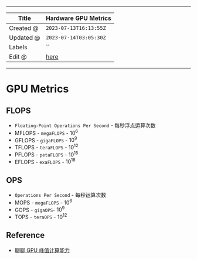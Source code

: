 -----

| Title     | Hardware GPU Metrics                                 |
| --------- | ---------------------------------------------------- |
| Created @ | `2023-07-13T16:13:55Z`                               |
| Updated @ | `2023-07-14T03:05:30Z`                               |
| Labels    | \`\`                                                 |
| Edit @    | [here](https://github.com/junxnone/xwiki/issues/280) |

-----

# GPU Metrics

## FLOPS

  - `Floating-Point Operations Per Second` - 每秒浮点运算次数
  - MFLOPS - `megaFLOPS` - $10^6$
  - GFLOPS - `gigaFLOPS` - $10^9$
  - TFLOPS - `teraFLOPS` - $10^{12}$
  - PFLOPS - `petaFLOPS` - $10^{15}$
  - EFLOPS - `exaFLOPS` - $10^{18}$

## OPS

  - `Operations Per Second` - 每秒运算次数
  - MOPS - `megaFLOPS` - $10^6$
  - GOPS - `gigaOPS`- $10^9$
  - TOPS - `teraOPS` - $10^{12}$

## Reference

  - [聊聊 GPU 峰值计算能力](https://zhuanlan.zhihu.com/p/231302709)
